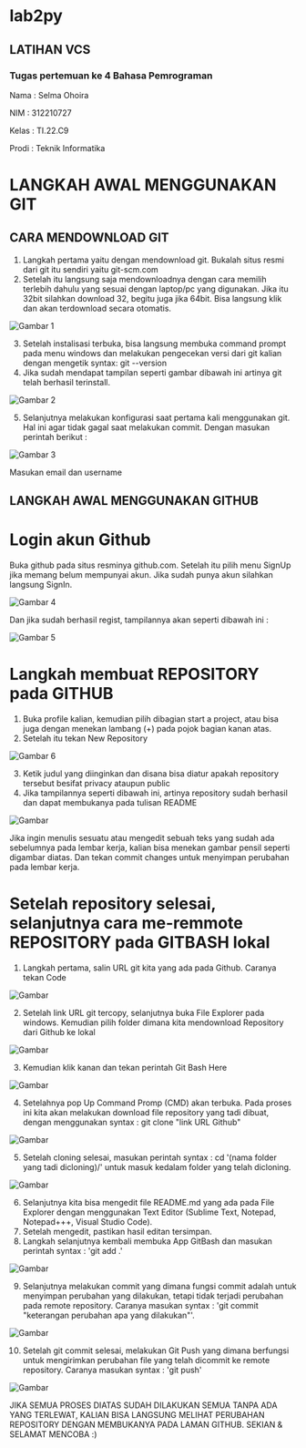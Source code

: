 # lab2py
## LATIHAN VCS
### Tugas pertemuan ke 4 Bahasa Pemrograman

Nama : Selma Ohoira

NIM : 312210727

Kelas : TI.22.C9

Prodi : Teknik Informatika

# LANGKAH AWAL MENGGUNAKAN GIT
## CARA MENDOWNLOAD GIT
1. Langkah pertama yaitu dengan mendownload git.
   Bukalah situs resmi dari git itu sendiri yaitu git-scm.com
2. Setelah itu langsung saja mendownloadnya dengan cara memilih
   terlebih dahulu yang sesuai dengan laptop/pc yang digunakan.
   Jika itu 32bit silahkan download 32, begitu juga jika 64bit.
   Bisa langsung klik dan akan terdownload secara otomatis.

 ![Gambar 1](gambar/1.png)

3. Setelah instalisasi terbuka, bisa langsung membuka command prompt
   pada menu windows dan melakukan pengecekan versi dari git kalian
   dengan mengetik syntax: git --version
4. Jika sudah mendapat tampilan seperti gambar dibawah ini artinya git telah berhasil terinstall.

![Gambar 2](gambar/2.png)

5. Selanjutnya melakukan konfigurasi saat pertama kali menggunakan git.
   Hal ini agar tidak gagal saat melakukan commit. Dengan masukan perintah berikut :

![Gambar 3](gambar/3.png)

Masukan email dan username

## LANGKAH AWAL MENGGUNAKAN GITHUB
# Login akun Github
Buka github pada situs resminya github.com. Setelah itu pilih menu SignUp
jika memang belum mempunyai akun. Jika sudah punya akun silahkan langsung SignIn.

![Gambar 4](gambar/4.png)

Dan jika sudah berhasil regist, tampilannya akan seperti dibawah ini :

![Gambar 5](gambar/5.png)

# Langkah membuat REPOSITORY pada GITHUB
1. Buka profile kalian, kemudian pilih dibagian start a project,
   atau bisa juga dengan menekan lambang (+) pada pojok bagian kanan atas.
2. Setelah itu tekan New Repository

![Gambar 6](gambar/6.png)

3. Ketik judul yang diinginkan dan disana bisa diatur apakah repository
   tersebut besifat privacy ataupun public
4. Jika tampilannya seperti dibawah ini, artinya repository sudah berhasil
   dan dapat membukanya pada tulisan README

![Gambar](gambar/11.png)

   Jika ingin menulis sesuatu atau mengedit sebuah teks yang sudah ada sebelumnya
   pada lembar kerja, kalian bisa menekan gambar pensil seperti digambar diatas.
   Dan tekan commit changes untuk menyimpan perubahan pada lembar kerja.
# Setelah repository selesai, selanjutnya cara me-remmote REPOSITORY pada GITBASH lokal
1. Langkah pertama, salin URL git kita yang ada pada Github. Caranya tekan Code

![Gambar](gambar/12.png)

2. Setelah link URL git tercopy, selanjutnya buka File Explorer pada windows.
   Kemudian pilih folder dimana kita mendownload Repository dari Github ke lokal

![Gambar](gambar/7.png)

3. Kemudian klik kanan dan tekan perintah Git Bash Here

![Gambar](gambar/8.png)

4. Setelahnya pop Up Command Promp (CMD) akan terbuka. Pada proses ini kita akan melakukan
   download file repository yang tadi dibuat, dengan menggunakan syntax : git clone "link URL Github"

![Gambar](gambar/13.png)

5. Setelah cloning selesai, masukan perintah syntax : cd '(nama folder yang tadi dicloning)/'
   untuk masuk kedalam folder yang telah dicloning.

![Gambar](gambar/14.png)

6. Selanjutnya kita bisa mengedit file README.md yang ada pada File Explorer dengan menggunakan
   Text Editor (Sublime Text, Notepad, Notepad+++, Visual Studio Code).
7. Setelah mengedit, pastikan hasil editan tersimpan.
8. Langkah selanjutnya kembali membuka App GitBash dan masukan perintah
   syntax : 'git add .'

![Gambar](gambar/15.png)

9. Selanjutnya melakukan commit yang dimana fungsi commit adalah untuk menyimpan perubahan
   yang dilakukan, tetapi tidak terjadi perubahan pada remote repository.
   Caranya masukan syntax : 'git commit "keterangan perubahan apa yang dilakukan"'.

![Gambar](gambar/16.png)

10. Setelah git commit selesai, melakukan Git Push yang dimana berfungsi untuk mengirimkan
   perubahan file yang telah dicommit ke remote repository. Caranya masukan syntax : 'git push'
   
![Gambar](gambar/17.png)

JIKA SEMUA PROSES DIATAS SUDAH DILAKUKAN SEMUA TANPA ADA YANG TERLEWAT,
KALIAN BISA LANGSUNG MELIHAT PERUBAHAN REPOSITORY DENGAN MEMBUKANYA
PADA LAMAN GITHUB. SEKIAN & SELAMAT MENCOBA :)